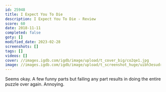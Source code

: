 ```yaml
---
id: 25948
title: I Expect You To Die
description: I Expect You To Die - Review
score: 60
date: 2018-11-11
completed: false
goty: []
modified_date: 2023-02-28
screenshots: []
tags: []
videos: []
cover: //images.igdb.com/igdb/image/upload/t_cover_big/co2qe1.jpg
image: //images.igdb.com/igdb/image/upload/t_screenshot_huge/uibh3esudrrhvlpqh8gp.jpg
---
```

Seems okay. A few funny parts but failing any part results in doing the entire puzzle over again. Annoying.